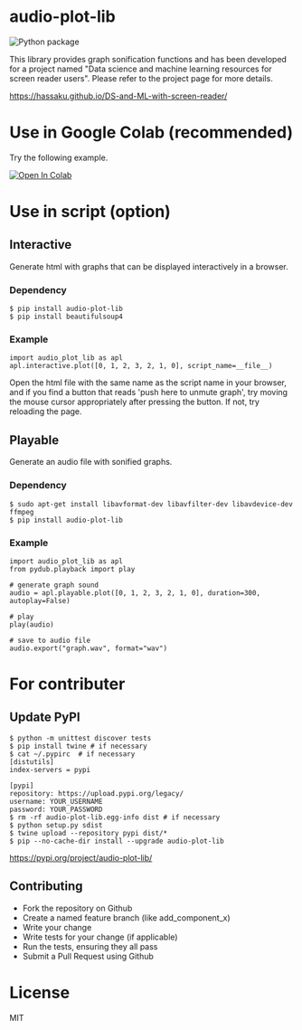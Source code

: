 # audio-plot-lib

![Python package](https://github.com/hassaku/audio-plot-lib/workflows/Python%20package/badge.svg)

This library provides graph sonification functions
 and has been developed for a project named "Data science and machine learning resources for screen reader users".
 Please refer to the project page for more details.

https://hassaku.github.io/DS-and-ML-with-screen-reader/

# Use in Google Colab (recommended)

Try the following example.

[![Open In Colab](https://colab.research.google.com/assets/colab-badge.svg)](https://colab.research.google.com/github/hassaku/audio-plot-lib/blob/master/audio_plot_lib_example.ipynb)

# Use in script (option)

## Interactive

Generate html with graphs that can be displayed interactively in a browser.

### Dependency

```
$ pip install audio-plot-lib
$ pip install beautifulsoup4
```

### Example

```
import audio_plot_lib as apl
apl.interactive.plot([0, 1, 2, 3, 2, 1, 0], script_name=__file__)
```

Open the html file with the same name as the script name in your browser, and if you find a button that reads 'push here to unmute graph', try moving the mouse cursor appropriately after pressing the button. If not, try reloading the page.

## Playable

Generate an audio file with sonified graphs.

### Dependency

```
$ sudo apt-get install libavformat-dev libavfilter-dev libavdevice-dev ffmpeg
$ pip install audio-plot-lib
```

### Example

```
import audio_plot_lib as apl
from pydub.playback import play

# generate graph sound
audio = apl.playable.plot([0, 1, 2, 3, 2, 1, 0], duration=300, autoplay=False)

# play
play(audio)

# save to audio file
audio.export("graph.wav", format="wav")
```

# For contributer

## Update PyPI

```
$ python -m unittest discover tests
$ pip install twine # if necessary
$ cat ~/.pypirc  # if necessary
[distutils]
index-servers = pypi

[pypi]
repository: https://upload.pypi.org/legacy/
username: YOUR_USERNAME
password: YOUR_PASSWORD
$ rm -rf audio-plot-lib.egg-info dist # if necessary
$ python setup.py sdist
$ twine upload --repository pypi dist/*
$ pip --no-cache-dir install --upgrade audio-plot-lib
```

https://pypi.org/project/audio-plot-lib/

## Contributing

- Fork the repository on Github
- Create a named feature branch (like add_component_x)
- Write your change
- Write tests for your change (if applicable)
- Run the tests, ensuring they all pass
- Submit a Pull Request using Github

# License

MIT
